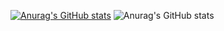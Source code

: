 [![Anurag's GitHub stats](https://github-readme-stats.vercel.app/api?username=pedro-rodiguero)](https://github.com/anuraghazra/github-readme-stats)
![Anurag's GitHub stats](https://github-readme-stats.vercel.app/api?username=pedro-rodiguero&show_icons=true&theme=radical)

